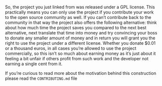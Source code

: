 So, the project you just linked from was released under a GPL license. This practically means you can only use the project if you contribute your work to the open source community as well. If you can’t contribute back to the community in that way the project also offers the following alternative: think about how much time the project saves you compared to the next best alternative, next translate that time into money and try convincing your boss to donate any smaller amount of money and in return you will grant you the right to use the project under a different license. Whether you donate $0.01 or a thousand euros, in all cases you’re allowed to use the project commercially, so this isn’t so much about earning money as it’s just about it feeling a bit unfair if others profit from such work and the developer not earning a single cent from it. 

If you’re curious to read more about the motivation behind this construction please read the `CONTRIBUTING.md` file
